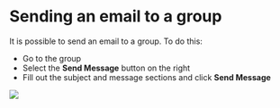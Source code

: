 # Sending an email to a group

It is possible to send an email to a group. To do this:

* Go to the group
* Select the **Send Message** button on the right
* Fill out the subject and message sections and click **Send Message**

![](<../../.gitbook/assets/sending an email to a group.gif>)

##
